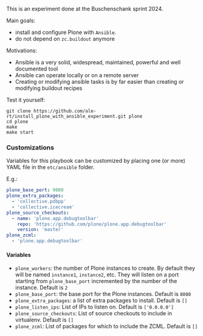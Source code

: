 This is an experiment done at the Buschenschank sprint 2024.

Main goals:

- install and configure Plone with `Ansible`.
- do not depend on `zc.buildout` anymore

Motivations:

- Ansible is a very solid, widespread, maintained, powerful
and well documented tool
- Ansible can operate locally or on a remote server
- Creating or modifying ansible tasks is by far easier than
creating or modifying buildout recipes


Test it yourself:

```shell
git clone https://github.com/ale-rt/install_plone_with_ansible_experiment.git plone
cd plone
make
make start
```

### Customizations

Variables for this playbook can be customized by placing one (or more) YAML file in the `etc/ansible` folder.

E.g.:
```yaml
plone_base_port: 9000
plone_extra_packages:
  - 'collective.pdbpp'
  - 'collective.icecream'
plone_source_checkouts:
  - name: 'plone.app.debugtoolbar'
    repo: 'https://github.com/plone/plone.app.debugtoolbar'
    version: 'master'
plone_zcml:
  - 'plone.app.debugtoolbar'
```

#### Variables

- `plone_workers`: the number of Plone instances to create.
By default they will be named `instance1`, `instance2`, etc. They will listen on a port starting from `plone_base_port` incremented by the number of the instance. Default is `2`
- `plone_base_port`: the base port for the Plone instances. Default is `8080`
- `plone_extra_packages`: a list of extra packages to install. Default is `[]`
- `plone_listen_ips`: List of IPs to listen on. Default is `['0.0.0.0']`
- `plone_source_checkouts`: List of source checkouts to include in virtualenv. Default is `[]`
- `plone_zcml`: List of packages for which to include the ZCML. Default is `[]`
